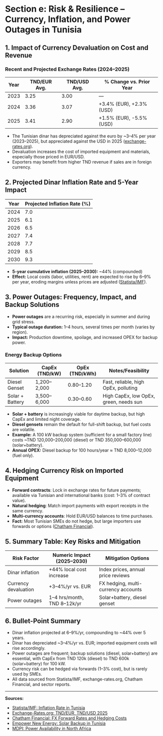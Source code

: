# Section e: Risk & Resilience – Currency, Inflation, and Power Outages in Tunisia

## 1. Impact of Currency Devaluation on Cost and Revenue

### Recent and Projected Exchange Rates (2024–2025)

| Year | TND/EUR Avg. | TND/USD Avg. | % Change vs. Prior Year |
|------|--------------|--------------|------------------------|
| 2023 | 3.25         | 3.00         | —                      |
| 2024 | 3.36         | 3.07         | +3.4% (EUR), +2.3% (USD) |
| 2025 | 3.41         | 2.90         | +1.5% (EUR), -5.5% (USD) |

- The Tunisian dinar has depreciated against the euro by ~3–4% per year (2023–2025), but appreciated against the USD in 2025 ([exchange-rates.org](https://www.exchange-rates.org/exchange-rate-history/eur-tnd-2025)).
- Devaluation increases the cost of imported equipment and materials, especially those priced in EUR/USD.
- Exporters may benefit from higher TND revenue if sales are in foreign currency.

## 2. Projected Dinar Inflation Rate and 5-Year Impact

| Year | Projected Inflation Rate (%) |
|------|------------------------------|
| 2024 | 7.0                          |
| 2025 | 6.1                          |
| 2026 | 6.5                          |
| 2027 | 7.4                          |
| 2028 | 7.7                          |
| 2029 | 8.5                          |
| 2030 | 9.3                          |

- **5-year cumulative inflation (2025–2030):** ~44% (compounded)
- **Effect:** Local costs (labor, utilities, rent) are expected to rise by 6–9% per year, eroding margins unless prices are adjusted ([Statista/IMF](https://www.statista.com/statistics/524512/inflation-rate-in-tunisia/)).

## 3. Power Outages: Frequency, Impact, and Backup Solutions

- **Power outages** are a recurring risk, especially in summer and during grid stress.
- **Typical outage duration:** 1–4 hours, several times per month (varies by region).
- **Impact:** Production downtime, spoilage, and increased OPEX for backup power.

### Energy Backup Options

| Solution      | CapEx (TND/kW) | OpEx (TND/kWh) | Notes/Feasibility                |
|---------------|----------------|----------------|----------------------------------|
| Diesel Genset | 1,200–2,000    | 0.80–1.20      | Fast, reliable, high OpEx, polluting |
| Solar + Battery| 3,500–6,000   | 0.30–0.60      | High CapEx, low OpEx, green, needs sun |

- **Solar + battery** is increasingly viable for daytime backup, but high CapEx and limited night coverage.
- **Diesel gensets** remain the default for full-shift backup, but fuel costs are volatile.
- **Example:** A 100 kW backup system (sufficient for a small factory line) costs ~TND 120,000–200,000 (diesel) or TND 350,000–600,000 (solar+battery).
- **Annual OPEX:** Diesel backup for 100 hours/year ≈ TND 8,000–12,000 (fuel only).

## 4. Hedging Currency Risk on Imported Equipment

- **Forward contracts**: Lock in exchange rates for future payments; available via Tunisian and international banks (cost: 1–3% of contract value).
- **Natural hedging**: Match import payments with export receipts in the same currency.
- **Multi-currency accounts**: Hold EUR/USD balances to time purchases.
- **Fact:** Most Tunisian SMEs do not hedge, but large importers use forwards or options ([Chatham Financial](https://www.chathamfinancial.com/insights/fx-forward-rates-and-hedging-costs)).

## 5. Summary Table: Key Risks and Mitigation

| Risk Factor         | Numeric Impact (2025–2030) | Mitigation Options                |
|---------------------|----------------------------|-----------------------------------|
| Dinar inflation     | +44% local cost increase   | Index prices, annual price reviews |
| Currency devaluation| +3–4%/yr vs. EUR           | FX hedging, multi-currency accounts|
| Power outages       | 1–4 hrs/month, TND 8–12k/yr | Solar+battery, diesel genset       |

## 6. Bullet-Point Summary

- Dinar inflation projected at 6–9%/yr, compounding to ~44% over 5 years.
- Dinar has depreciated ~3–4%/yr vs. EUR; imported equipment costs will rise accordingly.
- Power outages are frequent; backup solutions (diesel, solar+battery) are essential, with CapEx from TND 120k (diesel) to TND 600k (solar+battery) for 100 kW.
- Currency risk can be hedged via forwards (1–3% cost), but is rarely used by SMEs.
- All data sourced from Statista/IMF, exchange-rates.org, Chatham Financial, and sector reports.

---
**Sources:**
- [Statista/IMF: Inflation Rate in Tunisia](https://www.statista.com/statistics/524512/inflation-rate-in-tunisia/)
- [Exchange-Rates.org: TND/EUR, TND/USD 2025](https://www.exchange-rates.org/exchange-rate-history/eur-tnd-2025)
- [Chatham Financial: FX Forward Rates and Hedging Costs](https://www.chathamfinancial.com/insights/fx-forward-rates-and-hedging-costs)
- [Empower New Energy: Solar Backup in Tunisia](https://www.empowernewenergy.com/post/empower-new-energy-partners-with-mall-of-sousse-for-an-innovative-solar-roof-project-in-tunisia)
- [MDPI: Power Availability in North Africa](https://www.mdpi.com/2076-3417/14/14/6121) 